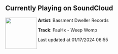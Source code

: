 ## Currently Playing on SoundCloud

[<img align="left" width="100" src="https://i1.sndcdn.com/artworks-B9iQGLPRFW7BukQq-CP9IUg-t500x500.jpg">](https://soundcloud.com/bassment-dwellers/bdr030)

**Artist**: Bassment Dweller Records 

**Track**: FauHx - Weep Womp

Last updated at 01/17/2024 06:55
